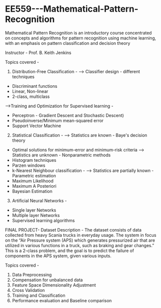 # EE559---Mathematical-Pattern-Recognition
Mathematical Pattern Recognition is an introductory course concentrated on concepts and algorithms for pattern recognition using machine learning, with an emphasis on pattern classification and decision theory

Instructor - Prof. B. Keith Jenkins

Topics covered -
1. Distribution-Free Classification - 
--> Classifier design - different techniques
* Discriminant functions
* Linear, Non-linear
* 2-class, multiclass

-->Training and Optimization for Supervised learning - 
* Perceptron - Gradient Descent and Stochastic Descent)
* Pseudoinverse/Minimum mean-squared error
* Support Vector Machine


2. Statistical Classification - 
--> Statistics are known -  Baye's decision theory
* Optimal solutions for minimum-error and minimum-risk criteria
--> Statistics are unknown - Nonparametric methods
* Histogram techniques
* Parzen windows
* k-Nearest Neighbour classification - 
--> Statistics are partially known - Parametric estimation
* Maximum Likelihood
* Maximum A Posteriori
* Bayesian Estimation


3. Artificial Neural Networks - 
* Single layer Networks
* Multiple layer Networks
* Supervised learning algorithms

FINAL PROJECT-
Dataset Description -
The dataset consists of data collected from heavy Scania trucks in everyday usage.
The system in focus on the “Air Pressure system (APS) which generates pressurized air that are utilized in various functions in a truck, such as braking and gear changes.” 
This is a 2-class problem, and the goal is to predict the failure of components in the APS system, given various inputs.

Topics covered - 
1. Data Preprocessing
2. Compensation for unbalanced data
3. Feature Space Dimensionality Adjustment
4. Cross Validation
5. Training and Classification
6. Performance evaluation and Baseline comparison

